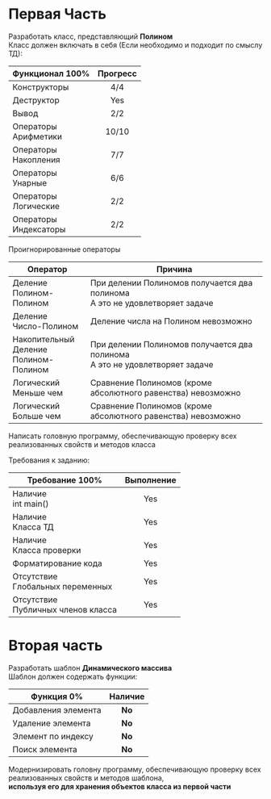 # Первая Часть
Разработать класс, представляющий **Полином**  
Класс должен включать в себя (Если необходимо и подходит по смыслу ТД):

| Функционал  100%            | Прогресс  |
| --------------------------- |:---------:|
| Конструкторы                | 4/4       |
| Деструктор                  | Yes       |
| Вывод                       | 2/2       |
| Операторы<br>Арифметики     | 10/10     |
| Операторы<br>Накопления     | 7/7       |
| Операторы<br>Унарные        | 6/6       |
| Операторы<br>Логические     | 2/2       |
| Операторы<br>Индексаторы    | 2/2       |

Проигнорированные операторы

| Оператор                                    | Причина                                                                        |
| ------------------------------------------- | ------------------------------------------------------------------------------ |
| Деление<br>Полином-Полином                  | При делении Полиномов получается два полинома<br>А это не удовлетворяет задаче |
| Деление<br>Число-Полином                    | Деление числа на Полином невозможно                                            |
| Накопительный<br>Деление<br>Полином-Полином | При делении Полиномов получается два полинома<br>А это не удовлетворяет задаче |
| Логический<br>Меньше чем                    | Сравнение Полиномов (кроме абсолютного равенства) невозможно                   |
| Логический<br>Больше чем                    | Сравнение Полиномов (кроме абсолютного равенства) невозможно                   |

Написать головную программу, обеспечивающую проверку всех реализованных свойств и методов класса

Требования к заданию:

| Требование  100%                      | Выполнение |
| ------------------------------------- |:----------:|
| Наличие<br>int main()                 | Yes        |
| Наличие<br>Класса ТД                  | Yes        |
| Наличие<br>Класса проверки            | Yes        |
| Форматирование кода                   | Yes        |
| Отсутствие<br>Глобальных переменных   | Yes        |
| Отсутствие<br>Публичных членов класса | Yes        |

# Вторая часть
Разработать шаблон **Динамического массива**  
Шаблон должен содержать функции:

| Функция    0%       | Наличие |
| ------------------- |:-------:|
| Добавления элемента | **No**  |
| Удаление элемента   | **No**  |
| Элемент по индексу  | **No**  |
| Поиск элемента      | **No**  |

Модернизировать головну программу, обеспечивающую проверку всех  
реализованных свойств и методов шаблона,  
**используя его для хранения объектов класса из первой части**
